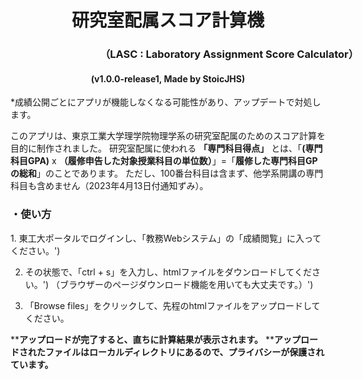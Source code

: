  <h1 style="text-align: center;">研究室配属スコア計算機 </h1>
 <h3 style="text-align: center; width: 700px;">（LASC : Laboratory Assignment Score Calculator）</h3>
 <h4 style="text-align: center;">(v1.0.0-release1, Made by StoicJHS)</h4>
 
 *成績公開ごとにアプリが機能しなくなる可能性があり、アップデートで対処します。



 このアプリは、東京工業大学理学院物理学系の研究室配属のためのスコア計算を目的に制作されました。 研究室配属に使われる **「専門科目得点」** とは、「**(専門科目GPA)** x **（履修申告した対象授業科目の単位数）**」=「**履修した専門科目GPの総和**」のことであります。  ただし、100番台科目は含まず、他学系開講の専門科目も含めません（2023年4月13日付通知ずみ）。



 <h3 style="text-align: left; width: 700px;">・使い方</h3>
 1. 東工大ポータルでログインし、「教務Webシステム」の「成績閲覧」に入ってください。')


 2. その状態で、「ctrl + s」を入力し、htmlファイルをダウンロードしてください。')
 （ブラウザーのページダウンロード機能を用いても大丈夫です。）')



 3. 「Browse files」をクリックして、先程のhtmlファイルをアップロードしてください。

 ****アップロードが完了すると、直ちに計算結果が表示されます。**
 ****アップロードされたファイルはローカルディレクトリにあるので、プライバシーが保護されています。**


